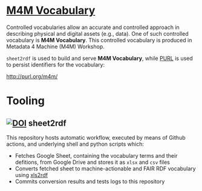 # [M4M Vocabulary](http://purl.org/m4m/)

Controlled vocabularies allow an accurate and controlled approach in describing physical and digital assets (e.g., data). One of such controlled vocabulary is **M4M Vocabulary**. This controlled vocabulary is produced in Metadata 4 Machine (M4M) Workshop.

`sheet2rdf` is used to build and serve **M4M Vocabulary**, while [PURL](https://archive.org/services/purl/) is used to persist identifiers for the vocabulary:

http://purl.org/m4m/

# Tooling

## [![DOI](https://zenodo.org/badge/327900313.svg)](https://zenodo.org/badge/latestdoi/327900313) sheet2rdf

This repository hosts automatic workflow, executed by means of Github actions, and underlying shell and python scripts which:

- Fetches Google Sheet, containing the vocabulary terms and their defitions, from Google Drive and stores it as `xlsx` and `csv` files
- Converts fetched sheet to machine-actionable and FAIR RDF vocabulary using [xls2rdf](https://github.com/sparna-git/xls2rdf)
- Commits conversion results and tests logs to this repository
